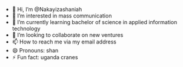 - 👋 Hi, I’m @Nakayizashaniah
- 👀 I’m interested in mass communication
- 🌱 I’m currently learning bachelor of science in applied information technology
- 💞️ I’m looking to collaborate on new ventures
- 📫 How to reach me via my email address
- 😄 Pronouns: shan
- ⚡ Fun fact: uganda cranes

<!---
Nakayizashaniah/Nakayizashaniah is a ✨ special ✨ repository because its `README.md` (this file) appears on your GitHub profile.
You can click the Preview link to take a look at your changes.
--->
